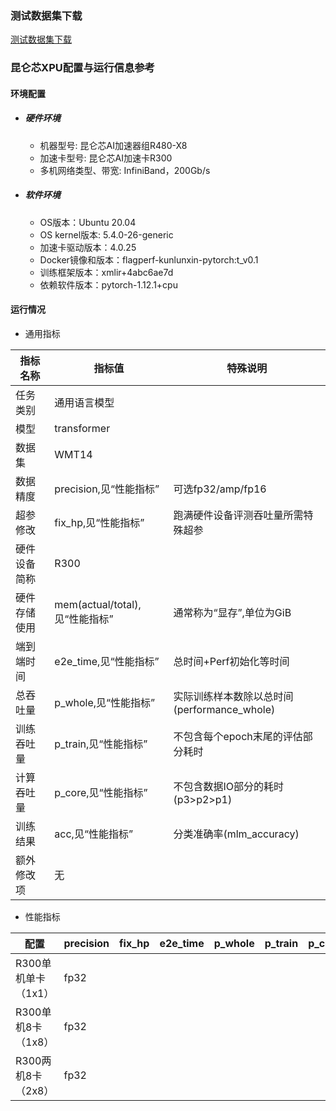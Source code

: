 ### 测试数据集下载

[测试数据集下载](../../benchmarks/transformer/README.md#数据集)

### 昆仑芯XPU配置与运行信息参考

#### 环境配置

- ##### 硬件环境

  - 机器型号: 昆仑芯AI加速器组R480-X8
  - 加速卡型号: 昆仑芯AI加速卡R300
  - 多机网络类型、带宽: InfiniBand，200Gb/s

- ##### 软件环境
  - OS版本：Ubuntu 20.04
  - OS kernel版本: 5.4.0-26-generic
  - 加速卡驱动版本：4.0.25
  - Docker镜像和版本：flagperf-kunlunxin-pytorch:t_v0.1
  - 训练框架版本：xmlir+4abc6ae7d
  - 依赖软件版本：pytorch-1.12.1+cpu

#### 运行情况

* 通用指标

| 指标名称     | 指标值                         | 特殊说明                                    |
| ------------ | ------------------------------ | ------------------------------------------- |
| 任务类别     | 通用语言模型                   |                                             |
| 模型         | transformer                    |                                             |
| 数据集       | WMT14                          |                                             |
| 数据精度     | precision,见“性能指标”         | 可选fp32/amp/fp16                           |
| 超参修改     | fix_hp,见“性能指标”            | 跑满硬件设备评测吞吐量所需特殊超参          |
| 硬件设备简称 | R300                           |                                             |
| 硬件存储使用 | mem(actual/total),见“性能指标” | 通常称为“显存”,单位为GiB                    |
| 端到端时间   | e2e_time,见“性能指标”          | 总时间+Perf初始化等时间                     |
| 总吞吐量     | p_whole,见“性能指标”           | 实际训练样本数除以总时间(performance_whole) |
| 训练吞吐量   | p_train,见“性能指标”           | 不包含每个epoch末尾的评估部分耗时           |
| 计算吞吐量   | p_core,见“性能指标”            | 不包含数据IO部分的耗时(p3>p2>p1)            |
| 训练结果     | acc,见“性能指标”               | 分类准确率(mlm_accuracy)                    |
| 额外修改项   | 无                             |                                             |

* 性能指标

| 配置                | precision | fix_hp | e2e_time | p_whole | p_train | p_core | acc  | mem       |
| ------------------- | --------- | ------ | -------- | ------- | ------- | ------ | ---- | --------- |
| R300单机单卡（1x1） | fp32      |        |          |         |         |        |      |           |
| R300单机8卡（1x8）  | fp32      |        |          |         |         |        | 27   | 26.7/32.0 |
| R300两机8卡（2x8）  | fp32      |        |          |         |         |        |      |           |

